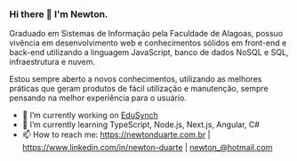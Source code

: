 ### Hi there 👋 I'm Newton.

Graduado em Sistemas de Informação pela Faculdade de Alagoas, possuo vivência em desenvolvimento web e conhecimentos sólidos em front-end e back-end utilizando a linguagem JavaScript, banco de dados NoSQL e SQL, infraestrutura e nuvem.

Estou sempre aberto a novos conhecimentos, utilizando as melhores práticas que geram produtos de fácil utilização e manutenção, sempre pensando na melhor experiência para o usuário.

- 🔭 I’m currently working on [EduSynch](https://edusynch.com)
- 🌱 I’m currently learning TypeScript, Node.js, Next.js, Angular, C#
- 📫 How to reach me: https://newtonduarte.com.br | https://www.linkedin.com/in/newton-duarte | newton_@hotmail.com
